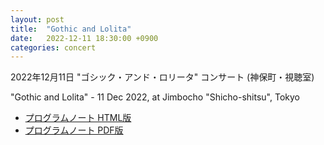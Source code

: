 ```yaml
---
layout: post
title:  "Gothic and Lolita"
date:   2022-12-11 18:30:00 +0900
categories: concert
---
```


2022年12月11日 "ゴシック・アンド・ロリータ" コンサート (神保町・視聴室)

"Gothic and Lolita" - 11 Dec 2022, at Jimbocho "Shicho-shitsu", Tokyo

- [プログラムノート HTML版](/docs/20221211_mumyo_program_note.html)
- [プログラムノート PDF版](/docs/20221211_mumyo_program_note.pdf)

